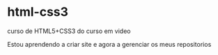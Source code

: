 # html-css3
 curso de HTML5+CSS3 do curso em video

 Estou aprendendo a criar site e agora a gerenciar os meus repositorios
